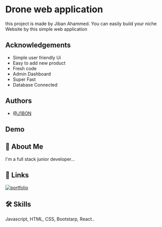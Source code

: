 # Drone web application

this project is made by Jiban Ahammed. You can easily build your niche Website by this simple web application

## Acknowledgements

- Simple user friendly Ui
- Easy to add new product
- Fresh code
- Admin Dashboard
- Super Fast
- Database Connected

## Authors

- [@J1BON](https://github.com/J1BON)

## Demo

## 🚀 About Me

I'm a full stack junior developer...

## 🔗 Links

[![portfolio](https://img.shields.io/badge/my_portfolio-000?style=for-the-badge&logo=ko-fi&logoColor=white)](https://jibanahammed.com/)

## 🛠 Skills

Javascript, HTML, CSS, Bootstarp, React..
